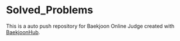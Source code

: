 # Solved_Problems
This is a auto push repository for Baekjoon Online Judge created with [BaekjoonHub](https://github.com/BaekjoonHub/BaekjoonHub).
